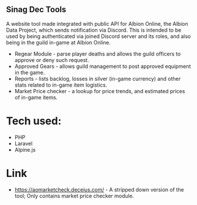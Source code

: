 

## Sinag Dec Tools

A website tool made integrated with public API for Albion Online, the Albion Data Project, which sends notification via Discord.
This is intended to be used by being authenticated via joined Discord server and its roles, and also being in the guild in-game at Albion Online.

- Regear Module - parse player deaths and allows the guild officers to approve or deny such request.
- Approved Gears - allows guild management to post approved equipment in the game.
- Reports - lists backlog, losses in silver (in-game currency) and other stats related to in-game item logistics.
- Market Price checker - a lookup for price trends, and estimated prices of in-game items.

# Tech used:
- PHP
- Laravel
- Alpine.js


# Link
- https://aomarketcheck.deceius.com/ - A stripped down version of the tool; Only contains market price checker module.
